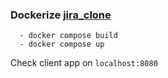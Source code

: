 ### Dockerize [jira_clone](https://github.com/oldboyxx/jira_clone)

```
  - docker compose build
  - docker compose up
```

Check client app on `localhost:8080`